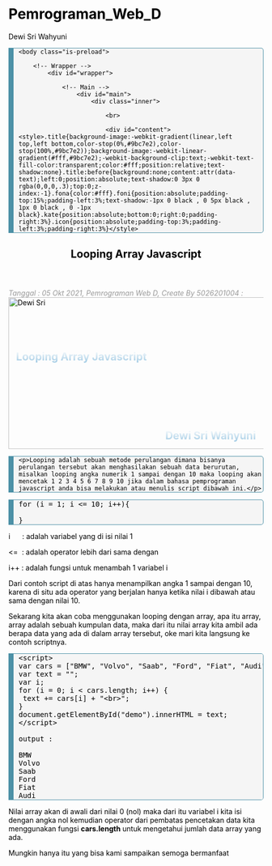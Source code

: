 # Pemrograman_Web_D
Dewi Sri Wahyuni
<!DOCTYPE HTML>
<html>
	<head>
    </script>
    			<title>
        		Looping Array Javascript 
				Dewi Sri Wahyuni        </title>
    </head>
<style>.coding{border-left:solid 10px #4c90a6;padding-left:10px;border-bottom:solid 1px #4c90a6;border-top:solid 1px #4c90a6;border-right:solid 1px #4c90a6;border-top-right-radius:5px;border-bottom-right-radius:5px;background-color:#f5f5f5}pre{border-left:solid 10px #4c90a6;padding-left:10px;border-bottom:solid 1px #4c90a6;border-top:solid 1px #4c90a6;border-right:solid 1px #4c90a6;border-top-right-radius:5px;border-bottom-right-radius:5px;background-color:#f5f5f5;overflow-x:scroll;max-width:870px}body{color:#000}</style>
<style>.title{background-image:-webkit-gradient(linear,left top,left bottom,color-stop(0%,#9bc7e2),color-stop(100%,#9bc7e2));background-image:-webkit-linear-gradient(#fff,#9bc7e2);-webkit-background-clip:text;-webkit-text-fill-color:transparent;color:#fff;position:relative;text-shadow:none}.title:before{background:none;content:attr(data-text);left:0;position:absolute;text-shadow:0 3px 0 rgba(0,0,0,.3);top:0;z-index:-1}.fona{color:#fff}.foni{position:absolute;padding-top:15%;padding-left:3%;text-shadow:-1px 0 black , 0 5px black , 1px 0 black , 0 -1px black}.kate{position:absolute;bottom:0;right:0;padding-right:3%}.icon{position:absolute;padding-top:3%;padding-left:3%;padding-right:3%}</style>

<script>
jQuery(document).ready(function($) {
  $('.popup').click(function(event) {
    var width  = 575,
        height = 400,
        left   = ($(window).width()  - width)  / 2,
        top    = ($(window).height() - height) / 2,
        url    = this.href,
        opts   = 'status=1' +
                 ',width='  + width  +
                 ',height=' + height +
                 ',top='    + top    +
                 ',left='   + left;
 
    return false;
  });
   });
</script>
	<body class="is-preload">

		<!-- Wrapper -->
			<div id="wrapper">

				<!-- Main -->
					<div id="main">
						<div class="inner">

                            <br>
							
							<div id="content">
	<style>.title{background-image:-webkit-gradient(linear,left top,left bottom,color-stop(0%,#9bc7e2),color-stop(100%,#9bc7e2));background-image:-webkit-linear-gradient(#fff,#9bc7e2);-webkit-background-clip:text;-webkit-text-fill-color:transparent;color:#fff;position:relative;text-shadow:none}.title:before{background:none;content:attr(data-text);left:0;position:absolute;text-shadow:0 3px 0 rgba(0,0,0,.3);top:0;z-index:-1}.fona{color:#fff}.foni{position:absolute;padding-top:15%;padding-left:3%;text-shadow:-1px 0 black , 0 5px black , 1px 0 black , 0 -1px black}.kate{position:absolute;bottom:0;right:0;padding-right:3%}.icon{position:absolute;padding-top:3%;padding-left:3%;padding-right:3%}</style>
<section>
    <header class="main">
        <h1>Looping Array Javascript</h1>
    </header>
	<div style="color:#999;"><i>Tanggal : 05 Okt 2021, Pemrograman Web D, Create By 5026201004 : </i></div>
    <span class="image main" style="position:relative">
				<strong class="icon"><h1 class="title"><Pemrograman Web D></h1></strong>
		<strong class="foni"><h1 class="title">Looping Array Javascript</h1></strong>
		<strong class="kate"><h2 class="title">Dewi Sri Wahyuni</h2></strong>
		    	<img src="fiks.JPEG" alt="Dewi Sri"width="600" height="300"/>
    </span>

    <p>Looping adalah sebuah metode perulangan dimana bisanya perulangan tersebut akan menghasilakan sebuah data berurutan, misalkan looping angka numerik 1 sampai dengan 10 maka looping akan mencetak 1 2 3 4 5 6 7 8 9 10 jika dalam bahasa pemprograman javascript anda bisa melakukan atau menulis script dibawah ini.</p>
<pre>for (i = 1; i &lt;= 10; i++){<br/> <br/>}</pre>
<p>i&nbsp; &nbsp; &nbsp; : adalah variabel yang di isi nilai 1</p>
<p>&lt;=&nbsp; : adalah operator lebih dari sama dengan&nbsp;</p>
<p>i++ : adalah fungsi untuk menambah 1 variabel i</p>
<p>Dari contoh script di atas hanya menampilkan angka 1 sampai dengan 10, karena di situ ada operator yang berjalan hanya ketika nilai i dibawah atau sama dengan nilai 10.</p>
<p>Sekarang kita akan coba menggunakan looping dengan array, apa itu array, array adalah sebuah kumpulan data, maka dari itu nilai array kita ambil ada berapa data yang ada di dalam array tersebut, oke mari kita langsung ke contoh scriptnya.</p>
<pre>&lt;script&gt;<br/>var cars = ["BMW", "Volvo", "Saab", "Ford", "Fiat", "Audi"];<br/>var text = "";<br/>var i;<br/>for (i = 0; i &lt; cars.length; i++) {<br/> text += cars[i] + "&lt;br&gt;";<br/>}<br/>document.getElementById("demo").innerHTML = text;<br/>&lt;/script&gt;<br/><br/>output :<br/><br/>BMW<br/>Volvo<br/>Saab<br/>Ford<br/>Fiat<br/>Audi</pre>
<p>Nilai array akan di awali dari nilai 0 (nol) maka dari itu variabel i kita isi dengan angka nol kemudian operator dari pembatas pencetakan data kita menggunakan fungsi <strong>cars.length</strong>&nbsp;untuk mengetahui jumlah data array yang ada.</p>
<p>Mungkin hanya itu yang bisa kami sampaikan semoga bermanfaat</p>	
</html>
